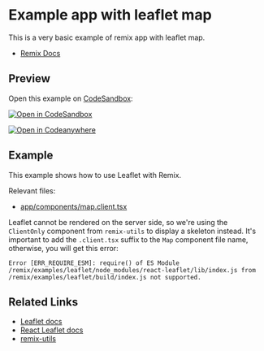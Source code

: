 # Example app with leaflet map

This is a very basic example of remix app with leaflet map.

- [Remix Docs](https://remix.run/docs)

## Preview

Open this example on [CodeSandbox](https://codesandbox.com):

[![Open in CodeSandbox](https://codesandbox.io/static/img/play-codesandbox.svg)](https://codesandbox.io/s/github/remix-run/examples/tree/main/leaflet)

[![Open in Codeanywhere](https://codeanywhere.com/img/open-in-codeanywhere-btn.svg)](https://app.codeanywhere.com/#https://github.com/remix-run/examples)

## Example

This example shows how to use Leaflet with Remix.

Relevant files:

- [app/components/map.client.tsx](app/components/map.client.tsx)

Leaflet cannot be rendered on the server side, so we're using the `ClientOnly` component from `remix-utils` to display a skeleton instead.
It's important to add the `.client.tsx` suffix to the `Map` component file name, otherwise, you will get this error:

```
Error [ERR_REQUIRE_ESM]: require() of ES Module /remix/examples/leaflet/node_modules/react-leaflet/lib/index.js from /remix/examples/leaflet/build/index.js not supported.
```

## Related Links

- [Leaflet docs](https://leafletjs.com/download.html)
- [React Leaflet docs](https://react-leaflet.js.org/)
- [remix-utils](https://github.com/sergiodxa/remix-utils)

